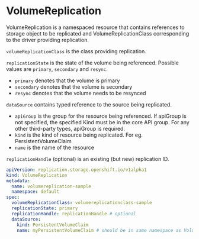# VolumeReplication

VolumeReplication is a namespaced resource that contains references to storage object to be replicated and VolumeReplicationClass corresponding to the driver providing replication.

`volumeReplicationClass` is the class providing replication.

`replicationState` is the state of the volume being referenced. Possible values are `primary`, `secondary` and `resync`.

- `primary` denotes that the volume is primary
- `secondary` denotes that the volume is secondary
- `resync` denotes that the volume needs to be resynced

`dataSource` contains typed reference to the source being replicated.

- `apiGroup` is the group for the resource being referenced. If apiGroup is not specified, the specified Kind must be in the core API group. For any other third-party types, apiGroup is required.
- `kind` is the kind of resource being replicated. For eg. PersistentVolumeClaim
- `name` is the name of the resource

`replicationHandle` (optional) is an existing (but new) replication ID.

```yaml
apiVersion: replication.storage.openshift.io/v1alpha1
kind: VolumeReplication
metadata:
  name: volumereplication-sample
  namespace: default
spec:
  volumeReplicationClass: volumereplicationclass-sample
  replicationState: primary
  replicationHandle: replicationHandle # optional
  dataSource:
    kind: PersistentVolumeClaim
    name: myPersistentVolumeClaim # should be in same namespace as VolumeReplication
```
